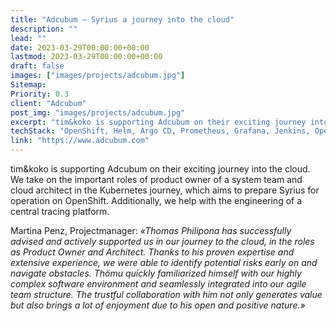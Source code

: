 ```yaml
---
title: "Adcubum – Syrius a journey into the cloud"
description: ""
lead: ""
date: 2023-03-29T00:00:00+00:00
lastmod: 2023-03-29T00:00:00+00:00
draft: false
images: ["images/projects/adcubum.jpg"]
Sitemap:
Priority: 0.3
client: "Adcubum"
post_img: "images/projects/adcubum.jpg"
excerpt: "tim&koko is supporting Adcubum on their exciting journey into the cloud."
techStack: "OpenShift, Helm, Argo CD, Prometheus, Grafana, Jenkins, OpenTelemetry"
link: "https://www.adcubum.com"
---
```


tim&koko is supporting Adcubum on their exciting journey into the cloud. We take on the important roles of product owner of a system team and cloud architect in the Kubernetes journey, which aims to prepare Syrius for operation on OpenShift. Additionally, we help with the engineering of a central tracing platform.

Martina Penz, Projectmanager: *«Thomas Philipona has successfully advised and actively supported us in our journey to the cloud, in the roles as Product Owner and Architect. Thanks to his proven expertise and extensive experience, we were able to identify potential risks early on and navigate obstacles. Thömu quickly familiarized himself with our highly complex software environment and seamlessly integrated into our agile team structure. The trustful collaboration with him not only generates value but also brings a lot of enjoyment due to his open and positive nature.»*
